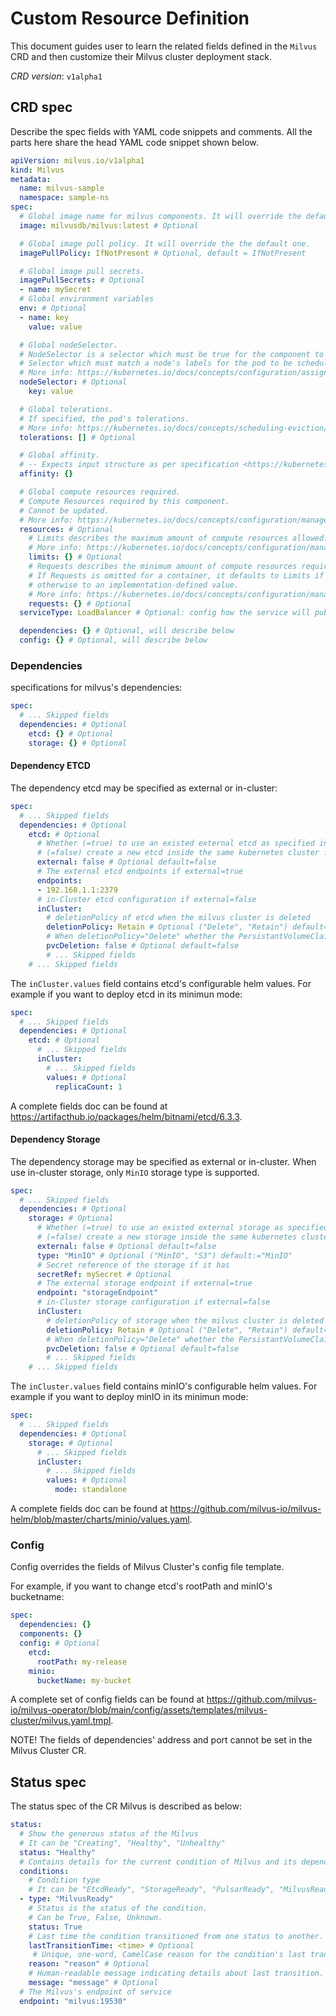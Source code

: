 # Custom Resource Definition
This document guides user to learn the related fields defined in the `Milvus` CRD and then customize their Milvus cluster deployment stack.

*CRD version*: `v1alpha1`

## CRD spec
Describe the spec fields with YAML code snippets and comments. All the parts here share the head YAML code snippet shown below.

``` yaml
apiVersion: milvus.io/v1alpha1
kind: Milvus
metadata:
  name: milvus-sample
  namespace: sample-ns
spec:
  # Global image name for milvus components. It will override the default one. Default is determined by operator version
  image: milvusdb/milvus:latest # Optional

  # Global image pull policy. It will override the the default one.
  imagePullPolicy: IfNotPresent # Optional, default = IfNotPresent

  # Global image pull secrets.
  imagePullSecrets: # Optional
  - name: mySecret
  # Global environment variables
  env: # Optional
  - name: key
    value: value

  # Global nodeSelector.
  # NodeSelector is a selector which must be true for the component to fit on a node.
  # Selector which must match a node's labels for the pod to be scheduled on that node.
  # More info: https://kubernetes.io/docs/concepts/configuration/assign-pod-node/
  nodeSelector: # Optional
    key: value

  # Global tolerations.
  # If specified, the pod's tolerations.
  # More info: https://kubernetes.io/docs/concepts/scheduling-eviction/taint-and-toleration/
  tolerations: [] # Optional

  # Global affinity.
  # -- Expects input structure as per specification <https://kubernetes.io/docs/reference/generated/kubernetes-api/v1.18/#affinity-v1-core>
  affinity: {}

  # Global compute resources required.
  # Compute Resources required by this component.
  # Cannot be updated.
  # More info: https://kubernetes.io/docs/concepts/configuration/manage-compute-resources-container/
  resources: # Optional
    # Limits describes the maximum amount of compute resources allowed.
    # More info: https://kubernetes.io/docs/concepts/configuration/manage-compute-resources-container/
    limits: {} # Optional
    # Requests describes the minimum amount of compute resources required.
    # If Requests is omitted for a container, it defaults to Limits if that is explicitly specified,
    # otherwise to an implementation-defined value.
    # More info: https://kubernetes.io/docs/concepts/configuration/manage-compute-resources-container/
    requests: {} # Optional
  serviceType: LoadBalancer # Optional: config how the service will publish, default as ClusterIP, see https://kubernetes.io/docs/concepts/services-networking/service/#publishing-services-service-types

  dependencies: {} # Optional, will describe below
  config: {} # Optional, will describe below
```

### Dependencies
specifications for milvus's dependencies:
``` yaml
spec:
  # ... Skipped fields
  dependencies: # Optional
    etcd: {} # Optional
    storage: {} # Optional
```

#### Dependency ETCD
The dependency etcd may be specified as external or in-cluster:
``` yaml
spec:
  # ... Skipped fields
  dependencies: # Optional
    etcd: # Optional
      # Whether (=true) to use an existed external etcd as specified in the field endpoints or 
      # (=false) create a new etcd inside the same kubernetes cluster for milvus.
      external: false # Optional default=false
      # The external etcd endpoints if external=true
      endpoints:
      - 192.168.1.1:2379
      # in-Cluster etcd configuration if external=false
      inCluster: 
        # deletionPolicy of etcd when the milvus cluster is deleted
        deletionPolicy: Retain # Optional ("Delete", "Retain") default="Retain"
        # When deletionPolicy="Delete" whether the PersistantVolumeClaim shoud be deleted when the etcd is deleted
        pvcDeletion: false # Optional default=false
        # ... Skipped fields
    # ... Skipped fields
```

The `inCluster.values` field contains etcd's configurable helm values. For example if you want to deploy etcd in its minimun mode:

``` yaml
spec:
  # ... Skipped fields
  dependencies: # Optional
    etcd: # Optional
      # ... Skipped fields
      inCluster:
        # ... Skipped fields
        values: # Optional
          replicaCount: 1
```

A complete fields doc can be found at https://artifacthub.io/packages/helm/bitnami/etcd/6.3.3.


#### Dependency Storage
The dependency storage may be specified as external or in-cluster. When use in-cluster storage, only `MinIO` storage type is supported.
``` yaml
spec:
  # ... Skipped fields
  dependencies: # Optional
    storage: # Optional
      # Whether (=true) to use an existed external storage as specified in the field endpoints or 
      # (=false) create a new storage inside the same kubernetes cluster for milvus.
      external: false # Optional default=false
      type: "MinIO" # Optional ("MinIO", "S3") default:="MinIO"
      # Secret reference of the storage if it has
      secretRef: mySecret # Optional
      # The external storage endpoint if external=true
      endpoint: "storageEndpoint"
      # in-Cluster storage configuration if external=false
      inCluster: 
        # deletionPolicy of storage when the milvus cluster is deleted
        deletionPolicy: Retain # Optional ("Delete", "Retain") default="Retain"
        # When deletionPolicy="Delete" whether the PersistantVolumeClaim shoud be deleted when the storage is deleted
        pvcDeletion: false # Optional default=false
        # ... Skipped fields
    # ... Skipped fields
```

The `inCluster.values` field contains minIO's configurable helm values. For example if you want to deploy minIO in its minimun mode:

``` yaml
spec:
  # ... Skipped fields
  dependencies: # Optional
    storage: # Optional
      # ... Skipped fields
      inCluster:
        # ... Skipped fields
        values: # Optional
          mode: standalone
```

A complete fields doc can be found at https://github.com/milvus-io/milvus-helm/blob/master/charts/minio/values.yaml.


### Config
Config overrides the fields of Milvus Cluster's config file template. 

For example, if you want to change etcd's rootPath and minIO's bucketname:

``` yaml
spec:
  dependencies: {}
  components: {}
  config: # Optional
    etcd:
      rootPath: my-release
    minio:
      bucketName: my-bucket
```

A complete set of config fields can be found at https://github.com/milvus-io/milvus-operator/blob/main/config/assets/templates/milvus-cluster/milvus.yaml.tmpl. 

NOTE! The fields of dependencies' address and port cannot be set in the Milvus Cluster CR.

## Status spec
The status spec of the CR Milvus is described as below:
``` yaml
status:
  # Show the generous status of the Milvus
  # It can be "Creating", "Healthy", "Unhealthy"
  status: "Healthy"
  # Contains details for the current condition of Milvus and its dependency
  conditions: 
    # Condition type
    # It can be "EtcdReady", "StorageReady", "PulsarReady", "MilvusReady"
  - type: "MilvusReady" 
    # Status is the status of the condition.
    # Can be True, False, Unknown.
    status: True
    # Last time the condition transitioned from one status to another.
    lastTransitionTime: <time> # Optional
     # Unique, one-word, CamelCase reason for the condition's last transition.
    reason: "reason" # Optional
    # Human-readable message indicating details about last transition.
    message: "message" # Optional
  # The Milvus's endpoint of service
  endpoint: "milvus:19530"
```